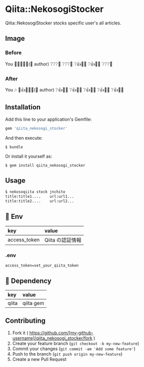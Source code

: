 # Qiita::NekosogiStocker

Qiita::NekosogiStocker stocks specific user's all articles.

## Image
### Before
You
:man::grey_question::grey_question::page_with_curl::older_man:(:star2: author)
:grey_question::grey_question::grey_question::page_with_curl:
:grey_question::grey_question::grey_question::page_with_curl:
:grey_question::thumbsup::paperclip::page_with_curl:
:grey_question::thumbsup::paperclip::page_with_curl:
:grey_question::grey_question::grey_question::page_with_curl:

### After

You
:notes:
:man::thumbsup::paperclip::page_with_curl::older_man:(:star2: author)
:grey_question::thumbsup::paperclip::page_with_curl:
:grey_question::thumbsup::paperclip::page_with_curl:
:grey_question::thumbsup::paperclip::page_with_curl:
:grey_question::thumbsup::paperclip::page_with_curl:
:grey_question::thumbsup::paperclip::page_with_curl:

## Installation

Add this line to your application's Gemfile:

```ruby
gem 'qiita_nekosogi_stocker'
```

And then execute:

    $ bundle

Or install it yourself as:

    $ gem install qiita_nekosogi_stocker

## Usage

~~~bash
$ nekosoqiita stock jnchito
title:title1....	url:url1...
title:title2....	url:url2...
~~~

## :deciduous_tree: Env

|key|value|
|:--|:--|
|access_token|Qiita の認証情報|

### .env
~~~
access_token=set_your_qiita_token
~~~

## :couple: Dependency

|key|value|
|:--|:--|
|qiita|qiita gem|

## Contributing

1. Fork it ( https://github.com/[my-github-username]/qiita_nekosogi_stocker/fork )
2. Create your feature branch (`git checkout -b my-new-feature`)
3. Commit your changes (`git commit -am 'Add some feature'`)
4. Push to the branch (`git push origin my-new-feature`)
5. Create a new Pull Request
